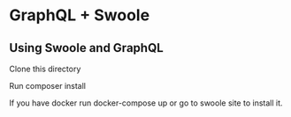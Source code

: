 # GraphQL + Swoole

## Using Swoole and GraphQL

Clone this directory

Run composer install

If you have docker run docker-compose up or go to swoole site to install it.
